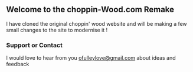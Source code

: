 ## Welcome to the choppin-Wood.com Remake 

I have cloned the original choppin' wood website and will be making a few small changes to the site to modernise it !


### Support or Contact

I would love to hear from you ofulleylove@gmail.com about ideas and feedback
